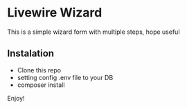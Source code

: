 # Livewire Wizard
This is a simple wizard form with multiple steps, hope useful

## Instalation

- Clone this repo
- setting config .env file to your DB
- composer install

Enjoy!
